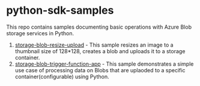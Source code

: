 # python-sdk-samples

This repo contains samples documenting basic operations with Azure Blob storage services in Python.

1. [storage-blob-resize-upload](https://github.com/samvaity/python-sdk-samples/tree/master/storage-blob-resize-upload) - This sample resizes an image to a thumbnail size of 128*128, creates a blob and uploads it to a storage container.
2. [storage-blob-trigger-function-app](https://github.com/samvaity/python-sdk-samples/tree/master/storage-blob-trigger-function-app) - This sample demonstrates a simple use case of processing data on Blobs that are uplaoded to a specific container(configurable) using Python.

